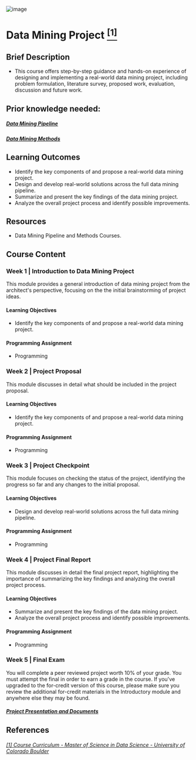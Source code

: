 ![image](https://github.com/laithrasheed/DTSA5304_Fundamentals_of_Data_Visualization/assets/124019127/031aa6ba-746d-459b-8eb0-3fdde64eac4b)

# Data Mining Project [<sup>[1]</sup>](#reference-1)				

## Brief Description

- This course offers step-by-step guidance and hands-on experience of designing and implementing a real-world data mining project, including problem formulation, literature survey, proposed work, evaluation, discussion and future work.


## Prior knowledge needed: 
##### [Data Mining Pipeline ](https://github.com/laithrasheed/MSDS_Program_Private/tree/main/Computer%20Science%20Core%20Courses/Data%20Mining%20Foundations%20and%20Practice/Data%20Mining%20Pipeline#reference-1)

##### [Data Mining Methods ](https://github.com/laithrasheed/MSDS_Program_Private/tree/main/Computer%20Science%20Core%20Courses/Data%20Mining%20Foundations%20and%20Practice/Data%20Mining%20Methods#reference-1)

## Learning Outcomes

- Identify the key components of and propose a real-world data mining project.
- Design and develop real-world solutions across the full data mining pipeline. 
- Summarize and present the key findings of the data mining project.
- Analyze the overall project process and identify possible improvements.

## Resources

- Data Mining Pipeline and Methods Courses.

## Course Content

### Week 1  |  Introduction to Data Mining Project

This module provides a general introduction of data mining project from the architect's perspective, focusing on the the initial brainstorming of project ideas.

#### Learning Objectives

- Identify the key components of and propose a real-world data mining project.

#### Programming Assignment

- Programming 

### Week 2 | Project Proposal

This module discusses in detail what should be included in the project proposal. 

#### Learning Objectives

- Identify the key components of and propose a real-world data mining project.

#### Programming Assignment

- Programming  

### Week 3  |  Project Checkpoint

This module focuses on checking the status of the project, identifying the progress so far and any changes to the initial proposal.

#### Learning Objectives

- Design and develop real-world solutions across the full data mining pipeline.

#### Programming Assignment

- Programming  

### Week 4 |  Project Final Report

This module discusses in detail the final project report, highlighting the importance of summarizing the key findings and analyzing the overall project process.

#### Learning Objectives

- Summarize and present the key findings of the data mining project.
- Analyze the overall project process and identify possible improvements.

#### Programming Assignment

- Programming  


### Week 5 |  Final Exam

You will complete a peer reviewed project worth 10% of your grade. You must attempt the final in order to earn a grade in the course. If you've upgraded to the for-credit version of this course, please make sure you review the additional for-credit materials in the Introductory module and anywhere else they may be found.

##### [Project Presentation and Documents]()


## References
###### <a name="reference-1"></a>[[1] Course Curriculum - Master of Science in Data Science - University of Colorado Boulder](https://www.colorado.edu/program/data-science/coursera/curriculum/dtsa5506)

